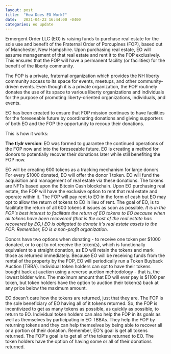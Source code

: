 ```yaml
---
layout: post
title:  "How Does EO Work?"
date:   2021-04-23 16:44:00 -0400
categories: eo update
---
```


Ermergent Order LLC (EO) is raising funds to purchase real estate for the sole use and benefit of the 
Fraternal Order of Porcupines (FOP), based out of Manchester, New Hampshire. Upon purchasing real estate, EO
will assume management of that real estate and rent it to the FOP exclusively. This ensures that the FOP 
will have a permanent facility (or facilities) for the benefit of the liberty community. 

The FOP is a private, fraternal organization which provides the NH liberty community access to its space for 
events, meetups, and other community-driven events. Even though it is a private organization, the FOP routinely
donates the use of its space to various liberty organizations and individuals for the purpose of promoting 
liberty-oriented organizations, individuals, and events.

EO has been created to ensure that FOP mission continues to have facilities for the foreseeable future by 
coordinating donations and giving supporters of both EO and the FOP the opportunity to recoup their donations. 

This is how it works:

**The tl;dr version**: EO was formed to guarantee the continued operations of the FOP now and into the foreseeable future. EO is creating
a method for donors to potentially recover their donations later while still benefiting the FOP now. 

EO will be creating 600 tokens as a tracking mechanism for large donors. For every $1000 donated, EO will offer the donor 1 token. 
EO will fund the acquisition and management of real estate via these donations. The tokens are NFTs based upon the Bitcoin Cash 
blockchain. Upon EO purchasing real estate, the FOP will have the exclusive option to rent that real estate
and operate within it. The FOP will pay rent to EO in the form of cash but EO may opt to allow the return of tokens to EO in lieu of rent.
The goal of EO, is to facilitate the return of all 600 tokens it issues as soon as possible. *It is in the FOP's best interest to 
facilitate the return of EO tokens to EO because when all tokens have been recovered (that is the cost of the real estate has recovered
by EO,) EO is obligated to donate it's real estate assets to the FOP. Remember, EO is a non-profit organization.*

Donors have two options when donating - to receive one token per $1000 donated, or to opt to not receive the token(s), which is 
functionally equivalent to a straight donation, as EO will retain the tokens and mark those as returned immediately. Because EO
will be receiving funds from the rental of the property by the FOP, EO will periodically run a Token Buyback Auction (TBBA). 
Individual token holders can opt to have their tokens bought back at auction using a reverse auction mehtodology -  that is, the 
lowest bidder wins. The maximum amount that EO will ever pay is $1100 per token, but token holders have the option to auction their 
token(s) back at any price below the maximum amount. 

EO doesn't care how the tokens are returned, just that they are. The FOP is the sole beneficiary of EO having all of it tokens returned. 
So, the FOP is incentivized to get as many tokens as possible, as quickly as possible, to return to EO. Individual token holders can
also help the FOP in its goals as well as themselves by participating in EO TBBAs. They help the FOP by returning tokens and they can help 
themselves by being able to recover all or a portion of their donation. Remember, EO's goal is get all tokens returned. The FOP's goal is 
to get all of the tokens returned to EO. The token holders have the option of having some or all of their donations returned. 


